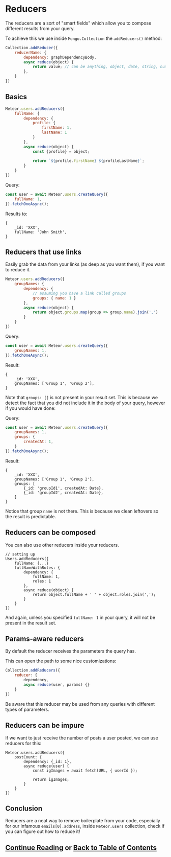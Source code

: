 # Reducers

The reducers are a sort of "smart fields" which allow you to compose different results
from your query.

To achieve this we use inside `Mongo.Collection` the `addReducers()` method:
```js
Collection.addReducer({
    reducerName: {
        dependency: graphDependencyBody,
        async reduce(object) {
            return value; // can be anything, object, date, string, number, etc
        },
    }
})
```

## Basics

```js
Meteor.users.addReducers({
    fullName: {
        dependency: {
            profile: {
                firstName: 1,
                lastName: 1
            }
        },
        async reduce(object) {
            const {profile} = object;
            
            return `${profile.firstName} ${profileLastName}`;
        }
    }
})
```

Query:
```js
const user = await Meteor.users.createQuery({
    fullName: 1,
}).fetchOneAsync();
```

Results to:
```
{
    _id: 'XXX',
    fullName: 'John Smith',
}
```

## Reducers that use links

Easily grab the data from your links (as deep as you want them), if you want to reduce it.

```js
Meteor.users.addReducers({
    groupNames: {
        dependency: {
            // assuming you have a link called groups
            groups: { name: 1 } 
        },
        async reduce(object) {
            return object.groups.map(group => group.name).join(',')
        }
    }
})
```

Query:
```js
const user = await Meteor.users.createQuery({
    groupNames: 1,
}).fetchOneAsync();
```

Result:
```
{
    _id: 'XXX',
    groupNames: ['Group 1', 'Group 2'],
}
```

Note that `groups: []` is not present in your result set. This is because we detect the fact that you
did not include it in the body of your query, however if you would have done:

Query:
```js
const user = await Meteor.users.createQuery({
    groupNames: 1,
    groups: {
        createdAt: 1,
    }
}).fetchOneAsync();
```

Result:
```
{
    _id: 'XXX',
    groupNames: ['Group 1', 'Group 2'],
    groups: [
        {_id: 'groupId1', createdAt: Date},
        {_id: 'groupId2', createdAt: Date},
    ]
}
```

Notice that group `name` is not there. This is because we clean leftovers so the result is predictable.

## Reducers can be composed

You can also use other reducers inside your reducers.

```
// setting up
Users.addReducers({
    fullName: {...}
    fullNameWithRoles: {
        dependency: {
            fullName: 1,
            roles: 1
        },
        async reduce(object) {
            return object.fullName + ' ' + object.roles.join(',');
        }
    }
})
```

And again, unless you specified `fullName: 1` in your query, it will not be present in the result set.

## Params-aware reducers

By default the reducer receives the parameters the query has.

This can open the path to some nice customizations:
```js
Collection.addReducers({
    reducer: {
        dependency,
        async reduce(user, params) {}
    }
})
```

Be aware that this reducer may be used from any queries with different types of parameters.

## Reducers can be impure

If we want to just receive the number of posts a user posted, we can use reducers for this:

```
Meteor.users.addReducers({
    postCount: {
        dependency: {_id: 1},
        async reduce(user) {
            const igImages = await fetch(URL, { userId });
            
            return igImages;
        }
    }
})
```

## Conclusion

Reducers are a neat way to remove boilerplate from your code, especially for our infamous `emails[0].address`,
inside `Meteor.users` collection, check if you can figure out how to reduce it!

## [Continue Reading](named_queries.md) or [Back to Table of Contents](index.md)
